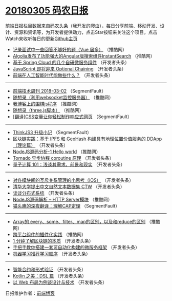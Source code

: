 # [20180305 码农日报](https://toutiao.qdkfweb.cn/date/2018/03/05)

[前端日报](https://qdkfweb.cn/c/news)栏目数据来自[码农头条](https://toutiao.qdkfweb.cn/)（我开发的爬虫），每日分享前端、移动开发、设计、资源和资讯等，为开发者提供动力，点击Star按钮来关注这个项目，点击Watch来收听每日的更新[Github主页](https://github.com/kujian/frontendDaily)
* [记录面试中一些回答不够好的题（Vue 居多）](https://toutiao.qdkfweb.cn/66248.html) （推酷网）
* [Algolia发布了功能强大的Angular版搜索组件InstantSearch](https://toutiao.qdkfweb.cn/66250.html) （推酷网）
* [基于 Spring Cloud 的几个自研微服务组件](https://toutiao.qdkfweb.cn/66215.html) （开发者头条）
* [JavaScript 即将迎来 Optional Chaining](https://toutiao.qdkfweb.cn/66213.html) （开发者头条）
* [前端在人工智能时代能做些什么？](https://toutiao.qdkfweb.cn/66216.html) （开发者头条）

***
* [前端技术周刊 2018-03-02](https://toutiao.qdkfweb.cn/66211.html) （SegmentFault）
* [随想录（利用websocket监控服务器）](https://toutiao.qdkfweb.cn/66247.html) （推酷网）
* [我博客上的围棋js程序](https://toutiao.qdkfweb.cn/66243.html) （推酷网）
* [随想录（three.js脚本）](https://toutiao.qdkfweb.cn/66245.html) （推酷网）
* [[翻译]CSS变量让你轻松制作响应式网页](https://toutiao.qdkfweb.cn/66210.html) （SegmentFault）

***
* [ThinkJS3 升级小记](https://toutiao.qdkfweb.cn/66208.html) （SegmentFault）
* [区块链实践：基于 IPFS 和 GeoHash 构建具有地理位置价值服务的 DDApp（理论篇）](https://toutiao.qdkfweb.cn/66220.html) （开发者头条）
* [NodeJS源码分析-1 Hello world](https://toutiao.qdkfweb.cn/66244.html) （推酷网）
* [Tornado 异步协程 coroutine 原理](https://toutiao.qdkfweb.cn/66221.html) （开发者头条）
* [量子计算 101：浅谈其需求、前景和现实](https://toutiao.qdkfweb.cn/66222.html) （开发者头条）

***
* [对各模块间的互斥关系管理的小思考（iOS）](https://toutiao.qdkfweb.cn/66225.html) （开发者头条）
* [清华大学提出中文自然文本数据集 CTW](https://toutiao.qdkfweb.cn/66226.html) （开发者头条）
* [谈谈分布式系统](https://toutiao.qdkfweb.cn/66219.html) （开发者头条）
* [NodeJS源码解析 &#8211; HTTP Server模块](https://toutiao.qdkfweb.cn/66242.html) （推酷网）
* [猫头鹰的深夜翻译：理解CAP定理](https://toutiao.qdkfweb.cn/66209.html) （SegmentFault）

***
* [Array的 every、some、filter、map的区别，以及和reduce的区别](https://toutiao.qdkfweb.cn/66246.html) （推酷网）
* [跨平台组件的插件化实践](https://toutiao.qdkfweb.cn/66249.html) （推酷网）
* [1 分钟了解区块链的本质](https://toutiao.qdkfweb.cn/66214.html) （开发者头条）
* [手把手教你搭建一套可自动化构建的微服务框架](https://toutiao.qdkfweb.cn/66212.html) （开发者头条）
* [机器学习推荐学习顺序](https://toutiao.qdkfweb.cn/66217.html) （开发者头条）

***
* [智能合约和形式验证](https://toutiao.qdkfweb.cn/66223.html) （开发者头条）
* [Kotlin 之美：DSL 篇](https://toutiao.qdkfweb.cn/66218.html) （开发者头条）
* [以 Web 布局为例谈设计与技术](https://toutiao.qdkfweb.cn/66224.html) （开发者头条）

日报维护作者：[前端博客](https://qdkfweb.cn/) 